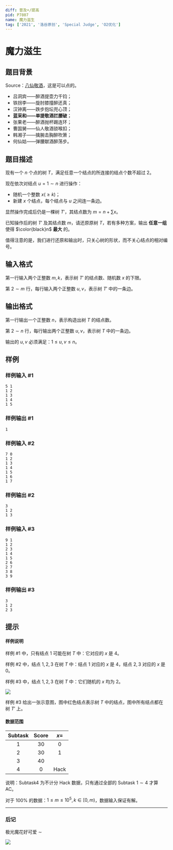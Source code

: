```yaml
---
diff: 普及+/提高
pid: P7807
name: 魔力滋生
tag: ['2021', '洛谷原创', 'Special Judge', 'O2优化']
---
```

# 魔力滋生
## 题目背景

Source：[八仙敬酒](/paste/78f1vlm0)，这是可以点的。

- 吕洞宾——醉酒提壶力千钧；
- 铁拐李——旋肘膝撞醉还真；
- 汉钟离——跌步抱坛兜心顶；
- **蓝采和——单提敬酒拦腰破**；
- 张果老——醉酒抛杯踢连环；
- 曹国舅——仙人敬酒锁喉扣；
- 韩湘子——擒腕击胸醉吹箫；
- 何仙姑——弹腰献酒醉荡步。
## 题目描述

现有一个 $n$ 个点的树 $T$，满足任意一个结点的所连接的结点个数不超过 $2$。

现在依次对结点 $u=1\sim n$ 进行操作：

- 随机一个整数 $x(\ge k)$；
- 新建 $x$ 个结点，每个结点与 $u$ 之间连一条边。

显然操作完成后仍是一棵树 $T'$，其结点数为 $m=n+\sum x$。

已知操作后的树 $T'$ 及其结点数 $m$，请还原原树 $T$，若有多种方案，输出 **任意一组** 使得 $\color{black}n$ **最大** 的。

值得注意的是，我们进行还原和输出时，只关心树的形状，而不关心结点的相对编号。
## 输入格式

第一行输入两个正整数 $m,k$，表示树 $T'$ 的结点数、随机数 $x$ 的下限。

第 $2\sim m$ 行，每行输入两个正整数 $u,v$，表示树 $T'$ 中的一条边。
## 输出格式

第一行输出一个正整数 $n$，表示构造出树 $T$ 的结点数。

第 $2\sim n$ 行，每行输出两个正整数 $u,v$，表示树 $T$ 中的一条边。

输出的 $u,v$ 必须满足：$1\le u,v\le n$。
## 样例

### 样例输入 #1
```
5 1
1 2
1 3
1 4
1 5
```
### 样例输出 #1
```
1
```
### 样例输入 #2
```
7 0
1 2
1 3
1 4
1 5
1 6
1 7
```
### 样例输出 #2
```
3
1 2
1 3
```
### 样例输入 #3
```
9 1
1 2
2 3
1 4
1 5
2 6
2 7
3 8
3 9
```
### 样例输出 #3
```
3
1 2
2 3
```
## 提示

#### 样例说明

样例 $\#1$ 中，只有结点 $1$ 可能在树 $T$ 中：它对应的 $x$ 是 $4$。

样例 $\#2$ 中，结点 $1,2,3$ 在树 $T$ 中：结点 $1$ 对应的 $x$ 是 $4$，结点 $2,3$ 对应的 $x$ 是 $0$。

样例 $\#3$ 中，结点 $1,2,3$ 在树 $T$ 中：它们随机的 $x$ 均为 $2$。

![](https://cdn.luogu.com.cn/upload/image_hosting/4mug6pzd.png)

样例 $\#3$ 给出一张示意图，图中红色结点表示树 $T$ 中的结点，图中所有结点都在树 $T'$ 上。

#### 数据范围

| Subtask | Score | $x=$ |
| :----------: | :----------: | :----------: |
| $1$ | $30$ | $0$ |
| $2$ | $30$ | $1$ |
| $3$ | $40$ |  |
| $4$ | $0$ | Hack |

说明：Subtask4 为不计分 Hack 数据，只有通过全部的 Subtask $1\sim4$ 才算 AC。

对于 $100\%$ 的数据：$1\le m\le10^5,k\in[0,m)$，数据输入保证有解。

---

### 后记

极光魔花好可爱 $\sim$

![](https://cdn.luogu.com.cn/upload/image_hosting/o0gdk38a.png)
